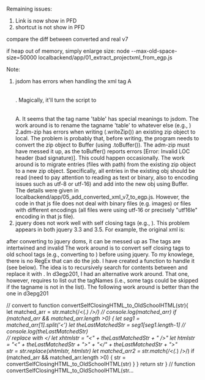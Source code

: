 Remaining issues:

1. Link is now show in PFD
2. shortcut is not show in PFD

compare the diff between converted and real v7

if heap out of memory, simply enlarge size:
 node --max-old-space-size=50000 localbackend/app/01_extract_projectxml_from_egp.js

 Note:
1. jsdom has errors when handling the xml tag <table>A</table>. Magically, it'll turn the script to <table></table>A. It seems that the tag name 'table' has special meanings to jsdom. The work around is to rename the tagname 'table' to whatever else (e.g., <table123></table123>)
2.adm-zip has errors when writing (.writeZip()) an existing zip object to local. The problem is probably that, before writing, the program needs to convert the zip object to Buffer (using .toBuffer()). The adm-zip must have messed it up, as the toBuffer() reports errors [Error: Invalid LOC header (bad signature)]. This could happen occasionally. The work around is to migrate entries (files with path) from the existing zip object to a new zip object. Specifically, all entries in the existing obj should be read (need to pay attention to reading as text or binary, also to encoding issues such as utf-8 or utf-16) and add into the new obj using Buffer. The details were given in localbackend/app/05_add_converted_xml_v7_to_egp.js. However, the code in that js file does not deal with binary files (e.g. images) or files with different encodings (all files were using utf-16 or precisely "utf16le" encoding in that js file). 
3. jquery does not work well with self closing tags (e.g., <SelfClosing />). This problem appears in both jquery 3.3 and 3.5. For example, the original xml is:
<SelfClosing />
<nextTag></nextTag>
after converting to jquery doms, it can be messed up as
<SelfClosing>
<nextTag>
    </SelfClosing>
</nextTag>
The tags are intertwined and invalid
The work around is to convert self closing tags to old school tags (e.g., converting <SelfClosing /> to <SelfClosing></SelfClosing>) before using jquery. To my knowlege, there is no RegEx that can do the job. I have created a function to handle it (see below). The idea is to recursively search for contents between <? /> and replace it with <?><?/>. In d3egp201, I had an alternative work around. That one, however, requires to list out the tagNames (i.e., some tags could be skipped if the tagname is not in the list). The following work around is better than the one in d3epg201

// convert <SelfClosing /> to <SelfClosing></SelfClosing>
function convertSelfClosingHTML_to_OldSchoolHTML(str){  
    let matched_arr = str.match(/\<(.*) \/\>/)
    // console.log(matched_arr)
    if (matched_arr && matched_arr.length >0) {
        let seg1 = matched_arr[1].split('<')
        let theLastMatchedStr = seg1[seg1.length-1]
        // console.log(theLastMatchedStr)    
        // replace <Others /> with <Others></<Others />
        let xhtmlstr = "<" + theLastMatchedStr + " />" 
        let htmlstr = "<" + theLastMatchedStr + ">" + "</" + theLastMatchedStr + ">"  
        str = str.replace(xhtmlstr, htmlstr)
        let matched_arr2 = str.match(/\<(.*) \/\>/)
        if (matched_arr && matched_arr.length >0) {
            str = convertSelfClosingHTML_to_OldSchoolHTML(str)
        }
    }
    return str
} // function convertSelfClosingHTML_to_OldSchoolHTML(str...
